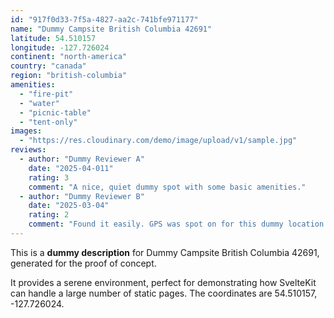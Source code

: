 ```yaml
---
id: "917f0d33-7f5a-4827-aa2c-741bfe971177"
name: "Dummy Campsite British Columbia 42691"
latitude: 54.510157
longitude: -127.726024
continent: "north-america"
country: "canada"
region: "british-columbia"
amenities:
  - "fire-pit"
  - "water"
  - "picnic-table"
  - "tent-only"
images:
  - "https://res.cloudinary.com/demo/image/upload/v1/sample.jpg"
reviews:
  - author: "Dummy Reviewer A"
    date: "2025-04-011"
    rating: 3
    comment: "A nice, quiet dummy spot with some basic amenities."
  - author: "Dummy Reviewer B"
    date: "2025-03-04"
    rating: 2
    comment: "Found it easily. GPS was spot on for this dummy location."
---
```


This is a **dummy description** for Dummy Campsite British Columbia 42691, generated for the proof of concept.

It provides a serene environment, perfect for demonstrating how SvelteKit can handle a large number of static pages. The coordinates are 54.510157, -127.726024.
